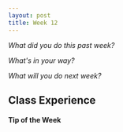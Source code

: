 ```yaml
---
layout: post
title: Week 12
---
```


_What did you do this past week?_ 

_What's in your way?_ 

_What will you do next week?_ 


## Class Experience



#### Tip of the Week
